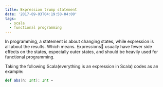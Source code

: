 ```yaml
---
title: Expression trump statement
date: '2017-09-03T04:19:50-04:00'
tags:
  - scala
  - functional programming
---
```

In programming, a statement is about changing states, while expression is all about the results. Which means. Expressions usually have fewer side effects on the states, especially outer states, and should be heavily used for functional programming. 

Taking the following Scala(everything is an expression in Scala) codes as an example:


```scala
def abs(n: Int): Int = 


```
